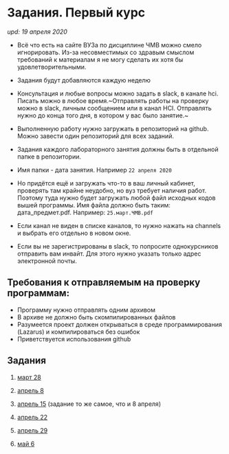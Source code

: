 # Задания. Первый курс
*upd: 19 апреля 2020*

- Всё что есть на сайте ВУЗа по дисциплине ЧМВ можно смело игнорировать.
Из-за несовместимых со здравым смыслом требований к материалам я не могу сделать их хотя бы удовлетворительными.
- Задания будут добавляются каждую неделю

- Консультация и любые вопросы можно задать в slack, в канале hci. Писать можно в любое время.~Отправлять работы на проверку можно в slack, личным сообщением или в канал HCI. Отправлять нужно до конца того дня, в котором у вас было занятие.~

- Выполненную работу нужно загружать в репозиторий на github. Можно завести один репозиторий для всех заданий.
- Задания каждого лабораторного занятия должны быть в отдельной папке в репозитории.
- Имя папки - дата занятия. Например ```22 апреля 2020```

- Но придётся ещё и загружать что-то в ваш личный кабинет, проверять там крайне неудобно, но вуз требует наличия работ. Поэтому туда нужно будет загружать любой файл исходных кодов вышей программы. Имя файла должно быть таким: дата_предмет.pdf. Например: ```25.март.ЧМВ.pdf```

- Если канал не виден в списке каналов, то нужно нажать на channels и выбрать
его отдельно в новом окне.
- Если вы не зарегистрированы в slack, то попросите однокурсников отправить
вам инвайт. Для этого нужно указать только адрес электронной почты.


## Требования к отправляемым на проверку программам:
- Программу нужно отправлять одним архивом
- В архиве не должно быть скомпилированных файлов
- Разумеется проект должен открываться в среде программирования (Lazarus) и компилироваться без ошибок
- Приветствуется использования github


## Задания
1. [март 28](https://github.com/ivtipm/HCI/blob/master/Tasks-2020-spring/Tasks.%202020-spring-25-mar.md)
1. [апрель 8](https://github.com/ivtipm/HCI/blob/master/Tasks-2020-spring/Tasks.%202020-spring-apr-8.md)
1. [апрель 15](https://github.com/ivtipm/HCI/blob/master/Tasks-2020-spring/Tasks.%202020-spring-apr-8.md) (задание то же самое, что и 8 апреля)

1. [апрель 22](https://github.com/ivtipm/HCI/blob/master/Tasks-2020-spring/Tasks.%202020-spring-apr-22.md)

1. [апрель 29](https://github.com/ivtipm/HCI/blob/master/Tasks-2020-spring/Tasks.%202020-spring-apr-29.md)

1. [май 6](https://github.com/ivtipm/HCI/blob/master/Tasks-2020-spring/Tasks.%202020-spring-may-6.pdf)
